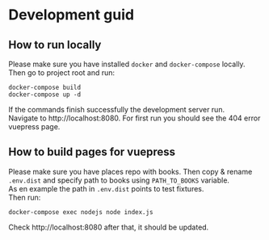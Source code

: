 # Development guid

## How to run locally

Please make sure you have installed `docker` and `docker-compose` locally. \
Then go to project root and run:
~~~
docker-compose build
docker-compose up -d
~~~
If the commands finish successfully the development server run.\
Navigate to http://localhost:8080. For first run you should see the 404 error vuepress page.

## How to build pages for vuepress

Please make sure you have places repo with books. Then copy & rename `.env.dist` and specify path to books using `PATH_TO_BOOKS` variable.\
As en example the path in `.env.dist` points to test fixtures. \
Then run:
~~~
docker-compose exec nodejs node index.js
~~~
Check http://localhost:8080 after that, it should be updated.